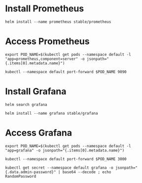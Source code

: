 # Install Prometheus
```
helm install --name prometheus stable/prometheus
```

# Access Prometheus
```
export POD_NAME=$(kubectl get pods --namespace default -l "app=prometheus,component=server" -o jsonpath="{.items[0].metadata.name}")

kubectl --namespace default port-forward $POD_NAME 9090
```

# Install Grafana
```
helm search grafana

helm install --name grafana stable/grafana
```

# Access Grafana
```
export POD_NAME=$(kubectl get pods --namespace default -l "app=grafana" -o jsonpath="{.items[0].metadata.name}")

kubectl --namespace default port-forward $POD_NAME 3000

kubectl get secret --namespace default grafana -o jsonpath="{.data.admin-password}" | base64 --decode ; echo
RandomPassword
```





